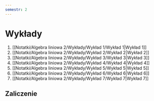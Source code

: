 ```yaml
---
semestr: 2
---
```


# Wykłady
1. [[Notatki/Algebra liniowa 2/Wykłady/Wykład 1/Wykład 1|Wykład 1]]
2. [[Notatki/Algebra liniowa 2/Wykłady/Wykład 2/Wykład 2|Wykład 2]]
3. [[Notatki/Algebra liniowa 2/Wykłady/Wykład 3/Wykład 3|Wykład 3]]
4. [[Notatki/Algebra liniowa 2/Wykłady/Wykład 4/Wykład 4|Wykład 4]]
5. [[Notatki/Algebra liniowa 2/Wykłady/Wykład 5/Wykład 5|Wykład 5]]
6. [[Notatki/Algebra liniowa 2/Wykłady/Wykład 6/Wykład 6|Wykład 6]]
7. [[Notatki/Algebra liniowa 2/Wykłady/Wykład 7/Wykład 7|Wykład 7]]

## Zaliczenie

